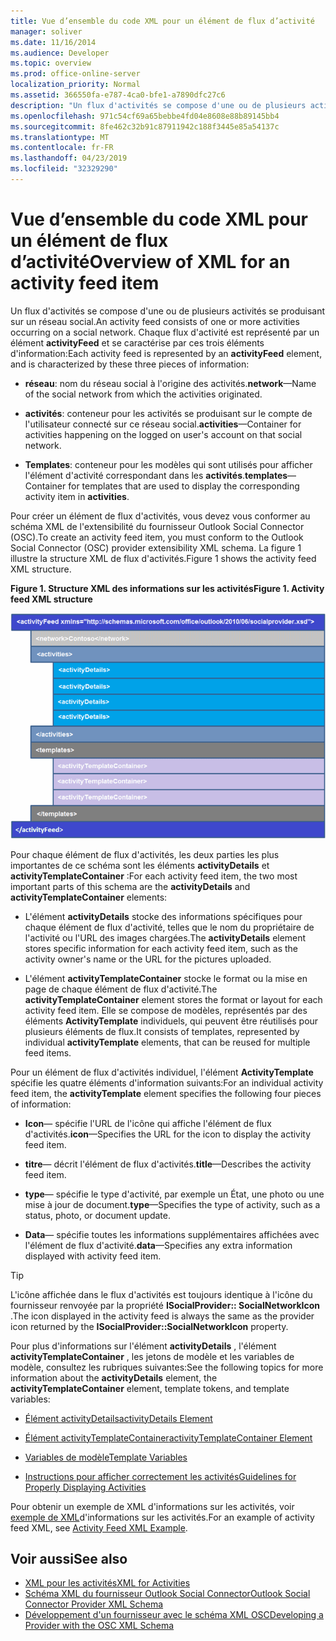 ```yaml
---
title: Vue d’ensemble du code XML pour un élément de flux d’activité
manager: soliver
ms.date: 11/16/2014
ms.audience: Developer
ms.topic: overview
ms.prod: office-online-server
localization_priority: Normal
ms.assetid: 366550fa-e787-4ca0-bfe1-a7890dfc27c6
description: "Un flux d'activités se compose d'une ou de plusieurs activités se produisant sur un réseau social. Chaque flux d'activité est représenté par un élément activityFeed et se caractérise par ces trois éléments d'information:"
ms.openlocfilehash: 971c54cf69a65bebbe4fd04e8608e88b89145bb4
ms.sourcegitcommit: 8fe462c32b91c87911942c188f3445e85a54137c
ms.translationtype: MT
ms.contentlocale: fr-FR
ms.lasthandoff: 04/23/2019
ms.locfileid: "32329290"
---
```

# <a name="overview-of-xml-for-an-activity-feed-item"></a><span data-ttu-id="ba42c-104">Vue d’ensemble du code XML pour un élément de flux d’activité</span><span class="sxs-lookup"><span data-stu-id="ba42c-104">Overview of XML for an activity feed item</span></span>

<span data-ttu-id="ba42c-105">Un flux d'activités se compose d'une ou de plusieurs activités se produisant sur un réseau social.</span><span class="sxs-lookup"><span data-stu-id="ba42c-105">An activity feed consists of one or more activities occurring on a social network.</span></span> <span data-ttu-id="ba42c-106">Chaque flux d'activité est représenté par un élément **activityFeed** et se caractérise par ces trois éléments d'information:</span><span class="sxs-lookup"><span data-stu-id="ba42c-106">Each activity feed is represented by an **activityFeed** element, and is characterized by these three pieces of information:</span></span> 
  
- <span data-ttu-id="ba42c-107">**réseau**: nom du réseau social à l'origine des activités.</span><span class="sxs-lookup"><span data-stu-id="ba42c-107">**network**—Name of the social network from which the activities originated.</span></span>
    
- <span data-ttu-id="ba42c-108">**activités**: conteneur pour les activités se produisant sur le compte de l'utilisateur connecté sur ce réseau social.</span><span class="sxs-lookup"><span data-stu-id="ba42c-108">**activities**—Container for activities happening on the logged on user's account on that social network.</span></span>
    
- <span data-ttu-id="ba42c-109">**Templates**: conteneur pour les modèles qui sont utilisés pour afficher l'élément d'activité correspondant dans les **activités**.</span><span class="sxs-lookup"><span data-stu-id="ba42c-109">**templates**—Container for templates that are used to display the corresponding activity item in **activities**.</span></span>
    
<span data-ttu-id="ba42c-110">Pour créer un élément de flux d'activités, vous devez vous conformer au schéma XML de l'extensibilité du fournisseur Outlook Social Connector (OSC).</span><span class="sxs-lookup"><span data-stu-id="ba42c-110">To create an activity feed item, you must conform to the Outlook Social Connector (OSC) provider extensibility XML schema.</span></span> <span data-ttu-id="ba42c-111">La figure 1 illustre la structure XML de flux d'activités.</span><span class="sxs-lookup"><span data-stu-id="ba42c-111">Figure 1 shows the activity feed XML structure.</span></span>
  
<span data-ttu-id="ba42c-112">**Figure 1. Structure XML des informations sur les activités**</span><span class="sxs-lookup"><span data-stu-id="ba42c-112">**Figure 1. Activity feed XML structure**</span></span>

![Structure XML d’activité](media/odc_ol14_ta_OSC_Fig06.gif)
  
<span data-ttu-id="ba42c-114">Pour chaque élément de flux d'activités, les deux parties les plus importantes de ce schéma sont les éléments **activityDetails** et **activityTemplateContainer** :</span><span class="sxs-lookup"><span data-stu-id="ba42c-114">For each activity feed item, the two most important parts of this schema are the **activityDetails** and **activityTemplateContainer** elements:</span></span> 
  
- <span data-ttu-id="ba42c-115">L'élément **activityDetails** stocke des informations spécifiques pour chaque élément de flux d'activité, telles que le nom du propriétaire de l'activité ou l'URL des images chargées.</span><span class="sxs-lookup"><span data-stu-id="ba42c-115">The **activityDetails** element stores specific information for each activity feed item, such as the activity owner's name or the URL for the pictures uploaded.</span></span> 
    
- <span data-ttu-id="ba42c-116">L'élément **activityTemplateContainer** stocke le format ou la mise en page de chaque élément de flux d'activité.</span><span class="sxs-lookup"><span data-stu-id="ba42c-116">The **activityTemplateContainer** element stores the format or layout for each activity feed item.</span></span> <span data-ttu-id="ba42c-117">Elle se compose de modèles, représentés par des éléments **ActivityTemplate** individuels, qui peuvent être réutilisés pour plusieurs éléments de flux.</span><span class="sxs-lookup"><span data-stu-id="ba42c-117">It consists of templates, represented by individual **activityTemplate** elements, that can be reused for multiple feed items.</span></span> 
    
<span data-ttu-id="ba42c-118">Pour un élément de flux d'activités individuel, l'élément **ActivityTemplate** spécifie les quatre éléments d'information suivants:</span><span class="sxs-lookup"><span data-stu-id="ba42c-118">For an individual activity feed item, the **activityTemplate** element specifies the following four pieces of information:</span></span> 
  
- <span data-ttu-id="ba42c-119">**Icon**— spécifie l'URL de l'icône qui affiche l'élément de flux d'activités.</span><span class="sxs-lookup"><span data-stu-id="ba42c-119">**icon**—Specifies the URL for the icon to display the activity feed item.</span></span>
    
- <span data-ttu-id="ba42c-120">**titre**— décrit l'élément de flux d'activités.</span><span class="sxs-lookup"><span data-stu-id="ba42c-120">**title**—Describes the activity feed item.</span></span>
    
- <span data-ttu-id="ba42c-121">**type**— spécifie le type d'activité, par exemple un État, une photo ou une mise à jour de document.</span><span class="sxs-lookup"><span data-stu-id="ba42c-121">**type**—Specifies the type of activity, such as a status, photo, or document update.</span></span>
    
- <span data-ttu-id="ba42c-122">**Data**— spécifie toutes les informations supplémentaires affichées avec l'élément de flux d'activité.</span><span class="sxs-lookup"><span data-stu-id="ba42c-122">**data**—Specifies any extra information displayed with activity feed item.</span></span>
    
> [!TIP]
> <span data-ttu-id="ba42c-123">L'icône affichée dans le flux d'activités est toujours identique à l'icône du fournisseur renvoyée par la propriété **ISocialProvider:: SocialNetworkIcon** .</span><span class="sxs-lookup"><span data-stu-id="ba42c-123">The icon displayed in the activity feed is always the same as the provider icon returned by the **ISocialProvider::SocialNetworkIcon** property.</span></span> 
  
<span data-ttu-id="ba42c-124">Pour plus d'informations sur l'élément **activityDetails** , l'élément **activityTemplateContainer** , les jetons de modèle et les variables de modèle, consultez les rubriques suivantes:</span><span class="sxs-lookup"><span data-stu-id="ba42c-124">See the following topics for more information about the **activityDetails** element, the **activityTemplateContainer** element, template tokens, and template variables:</span></span> 
  
- [<span data-ttu-id="ba42c-125">Élément activityDetails</span><span class="sxs-lookup"><span data-stu-id="ba42c-125">activityDetails Element</span></span>](activitydetails-element.md)
    
- [<span data-ttu-id="ba42c-126">Élément activityTemplateContainer</span><span class="sxs-lookup"><span data-stu-id="ba42c-126">activityTemplateContainer Element</span></span>](activitytemplatecontainer-element.md)
    
- [<span data-ttu-id="ba42c-127">Variables de modèle</span><span class="sxs-lookup"><span data-stu-id="ba42c-127">Template Variables</span></span>](template-variables.md)
    
- [<span data-ttu-id="ba42c-128">Instructions pour afficher correctement les activités</span><span class="sxs-lookup"><span data-stu-id="ba42c-128">Guidelines for Properly Displaying Activities</span></span>](guidelines-for-properly-displaying-activities.md)
    
<span data-ttu-id="ba42c-129">Pour obtenir un exemple de XML d'informations sur les activités, voir [exemple de XML](activity-feed-xml-example.md)d'informations sur les activités.</span><span class="sxs-lookup"><span data-stu-id="ba42c-129">For an example of activity feed XML, see [Activity Feed XML Example](activity-feed-xml-example.md).</span></span>
  
## <a name="see-also"></a><span data-ttu-id="ba42c-130">Voir aussi</span><span class="sxs-lookup"><span data-stu-id="ba42c-130">See also</span></span>

- [<span data-ttu-id="ba42c-131">XML pour les activités</span><span class="sxs-lookup"><span data-stu-id="ba42c-131">XML for Activities</span></span>](xml-for-activities.md) 
- [<span data-ttu-id="ba42c-132">Schéma XML du fournisseur Outlook Social Connector</span><span class="sxs-lookup"><span data-stu-id="ba42c-132">Outlook Social Connector Provider XML Schema</span></span>](outlook-social-connector-provider-xml-schema.md)
- [<span data-ttu-id="ba42c-133">Développement d'un fournisseur avec le schéma XML OSC</span><span class="sxs-lookup"><span data-stu-id="ba42c-133">Developing a Provider with the OSC XML Schema</span></span>](developing-a-provider-with-the-osc-xml-schema.md)

